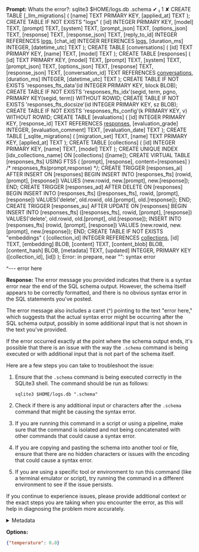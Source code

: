 **Prompt:**
Whats the error?: sqlite3 $HOME/logs.db .schema                                                      <b2> ✔                                               1 ✘ 
CREATE TABLE [_llm_migrations] (
   [name] TEXT PRIMARY KEY,
   [applied_at] TEXT
);
CREATE TABLE IF NOT EXISTS "logs" (
   [id] INTEGER PRIMARY KEY,
   [model] TEXT,
   [prompt] TEXT,
   [system] TEXT,
   [prompt_json] TEXT,
   [options_json] TEXT,
   [response] TEXT,
   [response_json] TEXT,
   [reply_to_id] INTEGER REFERENCES [logs]([id]),
   [chat_id] INTEGER REFERENCES [logs]([id]),
   [duration_ms] INTEGER,
   [datetime_utc] TEXT
);
CREATE TABLE [conversations] (
   [id] TEXT PRIMARY KEY,
   [name] TEXT,
   [model] TEXT
);
CREATE TABLE [responses] (
   [id] TEXT PRIMARY KEY,
   [model] TEXT,
   [prompt] TEXT,
   [system] TEXT,
   [prompt_json] TEXT,
   [options_json] TEXT,
   [response] TEXT,
   [response_json] TEXT,
   [conversation_id] TEXT REFERENCES [conversations]([id]),
   [duration_ms] INTEGER,
   [datetime_utc] TEXT
);
CREATE TABLE IF NOT EXISTS 'responses_fts_data'(id INTEGER PRIMARY KEY, block BLOB);
CREATE TABLE IF NOT EXISTS 'responses_fts_idx'(segid, term, pgno, PRIMARY KEY(segid, term)) WITHOUT ROWID;
CREATE TABLE IF NOT EXISTS 'responses_fts_docsize'(id INTEGER PRIMARY KEY, sz BLOB);
CREATE TABLE IF NOT EXISTS 'responses_fts_config'(k PRIMARY KEY, v) WITHOUT ROWID;
CREATE TABLE [evaluations] ( [id] INTEGER PRIMARY KEY, [response_id] TEXT REFERENCES [responses]([id]), [evaluation_grade] INTEGER, [evaluation_comment] TEXT, [evaluation_date] TEXT );
CREATE TABLE [_sqlite_migrations] (
   [migration_set] TEXT,
   [name] TEXT PRIMARY KEY,
   [applied_at] TEXT
);
CREATE TABLE [collections] (
   [id] INTEGER PRIMARY KEY,
   [name] TEXT,
   [model] TEXT
);
CREATE UNIQUE INDEX [idx_collections_name]
    ON [collections] ([name]);
CREATE VIRTUAL TABLE [responses_fts] USING FTS5 (
    [prompt], [response],
    content=[responses]
)
/* responses_fts(prompt,response) */;
CREATE TRIGGER [responses_ai] AFTER INSERT ON [responses] BEGIN
  INSERT INTO [responses_fts] (rowid, [prompt], [response]) VALUES (new.rowid, new.[prompt], new.[response]);
END;
CREATE TRIGGER [responses_ad] AFTER DELETE ON [responses] BEGIN
  INSERT INTO [responses_fts] ([responses_fts], rowid, [prompt], [response]) VALUES('delete', old.rowid, old.[prompt], old.[response]);
END;
CREATE TRIGGER [responses_au] AFTER UPDATE ON [responses] BEGIN
  INSERT INTO [responses_fts] ([responses_fts], rowid, [prompt], [response]) VALUES('delete', old.rowid, old.[prompt], old.[response]);
  INSERT INTO [responses_fts] (rowid, [prompt], [response]) VALUES (new.rowid, new.[prompt], new.[response]);
END;
CREATE TABLE IF NOT EXISTS "embeddings" (
   [collection_id] INTEGER REFERENCES [collections]([id]),
   [id] TEXT,
   [embedding] BLOB,
   [content] TEXT,
   [content_blob] BLOB,
   [content_hash] BLOB,
   [metadata] TEXT,
   [updated] INTEGER,
   PRIMARY KEY ([collection_id], [id])
);
Error: in prepare, near "": syntax error
  
  ^--- error here

**Response:**
The error message you provided indicates that there is a syntax error near the end of the SQL schema output. However, the schema itself appears to be correctly formatted, and there is no obvious syntax error in the SQL statements you've posted.

The error message also includes a caret (^) pointing to the text "error here," which suggests that the actual syntax error might be occurring after the SQL schema output, possibly in some additional input that is not shown in the text you've provided.

If the error occurred exactly at the point where the schema output ends, it's possible that there is an issue with the way the `.schema` command is being executed or with additional input that is not part of the schema itself.

Here are a few steps you can take to troubleshoot the issue:

1. Ensure that the `.schema` command is being executed correctly in the SQLite3 shell. The command should be run as follows:
   ```
   sqlite3 $HOME/logs.db ".schema"
   ```

2. Check if there is any additional input or characters after the `.schema` command that might be causing the syntax error.

3. If you are running this command in a script or using a pipeline, make sure that the command is isolated and not being concatenated with other commands that could cause a syntax error.

4. If you are copying and pasting the schema into another tool or file, ensure that there are no hidden characters or issues with the encoding that could cause a syntax error.

5. If you are using a specific tool or environment to run this command (like a terminal emulator or script), try running the command in a different environment to see if the issue persists.

If you continue to experience issues, please provide additional context or the exact steps you are taking when you encounter the error, as this will help in diagnosing the problem more accurately.

<details><summary>Metadata</summary>

- Duration: 9640 ms
- Datetime: 2023-11-09T14:05:49.798817
- Model: gpt-4-1106-preview

</details>

**Options:**
```json
{"temperature": 0.0}
```

